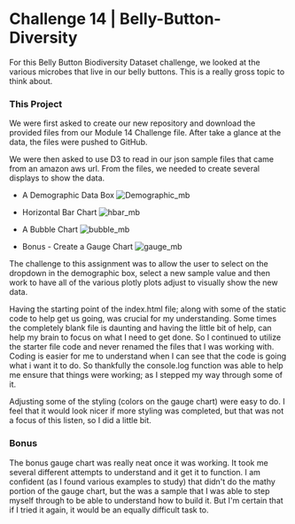 # Challenge 14 | Belly-Button-Diversity 

For this Belly Button Biodiversity Dataset challenge, we looked at the various microbes that live in our belly buttons.  This is a really gross topic to think about. 

### This Project
We were first asked to create our new repository and download the provided files from our Module 14 Challenge file.  After take a glance at the data, the files were pushed to GitHub.

We were then asked to use D3 to read in our json sample files that came from an amazon aws url.  From the files, we needed to create several displays to show the data.

- A Demographic Data Box
![Demographic_mb](https://user-images.githubusercontent.com/113635771/211698899-c22e6dd3-5ec1-4edd-ac29-2217491ef9ca.png)

- Horizontal Bar Chart
![hbar_mb](https://user-images.githubusercontent.com/113635771/211698917-198d3c88-31c4-4640-add5-ca67d0d996ef.png)

- A Bubble Chart
![bubble_mb](https://user-images.githubusercontent.com/113635771/211698935-8e7850d7-8e31-4a1b-9cfe-92b95c3c1ca2.png)

- Bonus - Create a Gauge Chart
![gauge_mb](https://user-images.githubusercontent.com/113635771/211698982-c2c1a8f9-e6fd-465e-8a80-fa8d340883d3.png)

The challenge to this assignment was to allow the user to select on the dropdown in the demographic box, select a new sample value and then work to have all of the various plotly plots adjust to visually show the new data.

Having the starting point of the index.html file; along with some of the static code to help get us going, was crucial for my understanding.  Some times the completely blank file is daunting and having the little bit of help, can help my brain to focus on what I need to get done. So I continued to utilize the starter file code and never renamed the files that I was working with.  Coding is easier for me to understand when I can see that the code is going what i want it to do.  So thankfully the console.log function was able to help me ensure that things were working; as I stepped my way through some of it.  

Adjusting some of the styling (colors on the gauge chart) were easy to do.  I feel that it would look nicer if more styling was completed, but that was not a focus of this listen, so I did a little bit.

### Bonus
The bonus gauge chart was really neat once it was working.  It took me several different attempts to understand and it get it to function. I am confident (as I found various examples to study) that didn't do the mathy portion of the gauge chart, but the was a sample that I was able to step myself through to be able to understand how to build it.  But I'm certain that if I tried it again, it would be an equally difficult task to.

